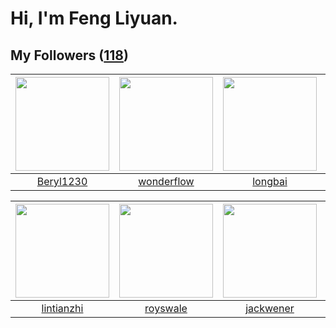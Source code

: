 # Hi, I'm Feng Liyuan.

## My Followers ([118](https://github.com/SunRunAway?tab=followers))

| <img src="https://avatars.githubusercontent.com/u/23115833?v=4" width="150" height="150" /> | <img src="https://avatars.githubusercontent.com/u/2173670?v=4" width="150" height="150" /> | <img src="https://avatars.githubusercontent.com/u/1204301?v=4" width="150" height="150" /> | <img src="https://avatars.githubusercontent.com/u/3190043?v=4" width="150" height="150" /> |
| :-----------------------------------------------------------------------------------------: | :----------------------------------------------------------------------------------------: | :----------------------------------------------------------------------------------------: | :----------------------------------------------------------------------------------------: |
|                          [Beryl1230](https://github.com/Beryl1230)                          |                         [wonderflow](https://github.com/wonderflow)                        |                            [longbai](https://github.com/longbai)                           |                             [veySky](https://github.com/veySky)                            |

| <img src="https://avatars.githubusercontent.com/u/1457382?v=4" width="150" height="150" /> | <img src="https://avatars.githubusercontent.com/u/26373840?v=4" width="150" height="150" /> | <img src="https://avatars.githubusercontent.com/u/30525741?v=4" width="150" height="150" /> | <img src="https://avatars.githubusercontent.com/u/25010034?v=4" width="150" height="150" /> |
| :----------------------------------------------------------------------------------------: | :-----------------------------------------------------------------------------------------: | :-----------------------------------------------------------------------------------------: | :-----------------------------------------------------------------------------------------: |
|                         [lintianzhi](https://github.com/lintianzhi)                        |                           [royswale](https://github.com/royswale)                           |                          [jackwener](https://github.com/jackwener)                          |                            [Handora](https://github.com/Handora)                            |